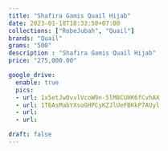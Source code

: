 ```yaml
---
title: "Shafira Gamis Quail Hijab"
date: 2023-01-18T18:33:50+07:00
collections: ["RobeJubah", "Quail"]
brands: "Quail"
grams: "500"
description : "Shafira Gamis Quail Hijab"
price: "275,000.00"

google_drive:
  enable: true
  pics:
  - url: 1x5etJwOvvlVcoW9n-5lM8CUHK6fCvhAX
  - url: 1T6AsMabYXsoGHPCyKZJlUeFBKkP7AUyl
  - url: 
  - url: 

draft: false
---
```


    
  
